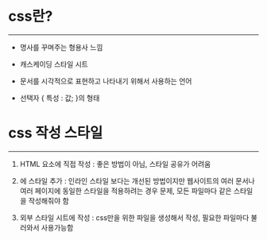 # css란?

---

- 명사를 꾸며주는 형용사 느낌
- 캐스케이딩 스타일 시트
- 문서를 시각적으로 표현하고 나타내기 위해서 사용하는 언어

- 선택자 { 특성 : 값; }의 형태

# css 작성 스타일

---

1. HTML 요소에 직접 작성 :
   좋은 방법이 아님, 스타일 공유가 어려움

2. <head>에 스타일 추가 :
   인라인 스타일 보다는 개선된 방법이지만 웹사이트의 여러 문서나 여러 페이지에 동일한 스타일을 적용하려는 경우 문제, 모든 파일마다 같은 스타일을 작성해줘야 함

3. 외부 스타일 시트에 작성 :
   css만을 위한 파일을 생성해서 작성, 필요한 파일마다 불러와서 사용가능함

